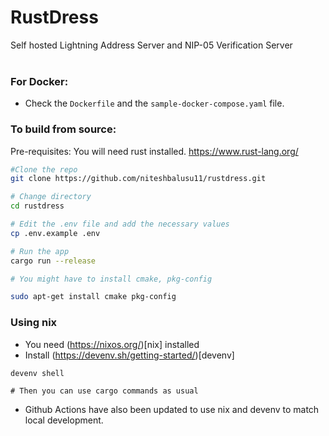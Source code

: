 # RustDress
Self hosted Lightning Address Server and NIP-05 Verification Server
<br></br>

### For Docker:

- Check the `Dockerfile` and the `sample-docker-compose.yaml` file.

### To build from source:
Pre-requisites:
You will need rust installed.
https://www.rust-lang.org/


```bash
#Clone the repo
git clone https://github.com/niteshbalusu11/rustdress.git

# Change directory
cd rustdress

# Edit the .env file and add the necessary values
cp .env.example .env

# Run the app
cargo run --release

# You might have to install cmake, pkg-config

sudo apt-get install cmake pkg-config
```

### Using nix

- You need (https://nixos.org/)[nix] installed
- Install (https://devenv.sh/getting-started/)[devenv]

```
devenv shell

# Then you can use cargo commands as usual
```

- Github Actions have also been updated to use nix and devenv to match local development.
